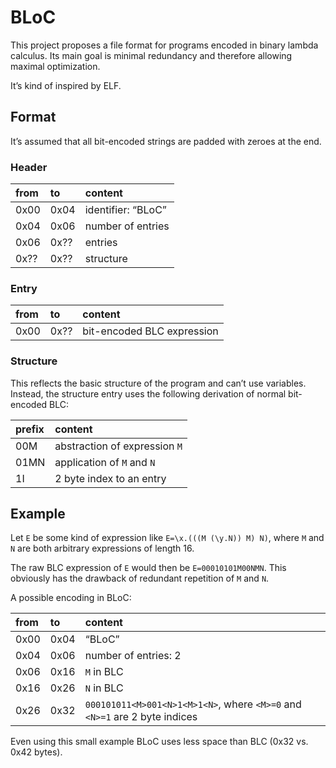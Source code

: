 # BLoC

This project proposes a file format for programs encoded in binary
lambda calculus. Its main goal is minimal redundancy and therefore
allowing maximal optimization.

It’s kind of inspired by ELF.

## Format

It’s assumed that all bit-encoded strings are padded with zeroes at the
end.

### Header

| from | to   | content            |
|:-----|:-----|:-------------------|
| 0x00 | 0x04 | identifier: “BLoC” |
| 0x04 | 0x06 | number of entries  |
| 0x06 | 0x?? | entries            |
| 0x?? | 0x?? | structure          |

### Entry

| from | to   | content                    |
|:-----|:-----|:---------------------------|
| 0x00 | 0x?? | bit-encoded BLC expression |

### Structure

This reflects the basic structure of the program and can’t use
variables. Instead, the structure entry uses the following derivation of
normal bit-encoded BLC:

| prefix | content                       |
|:-------|:------------------------------|
| 00M    | abstraction of expression `M` |
| 01MN   | application of `M` and `N`    |
| 1I     | 2 byte index to an entry      |

## Example

Let `E` be some kind of expression like `E=\x.(((M (\y.N)) M) N)`, where
`M` and `N` are both arbitrary expressions of length 16.

The raw BLC expression of `E` would then be `E=00010101M00NMN`. This
obviously has the drawback of redundant repetition of `M` and `N`.

A possible encoding in BLoC:

| from | to   | content                                                                    |
|:-----|:-----|:---------------------------------------------------------------------------|
| 0x00 | 0x04 | “BLoC”                                                                     |
| 0x04 | 0x06 | number of entries: 2                                                       |
| 0x06 | 0x16 | `M` in BLC                                                                 |
| 0x16 | 0x26 | `N` in BLC                                                                 |
| 0x26 | 0x32 | `000101011<M>001<N>1<M>1<N>`, where `<M>=0` and `<N>=1` are 2 byte indices |

Even using this small example BLoC uses less space than BLC (0x32 vs.
0x42 bytes).
